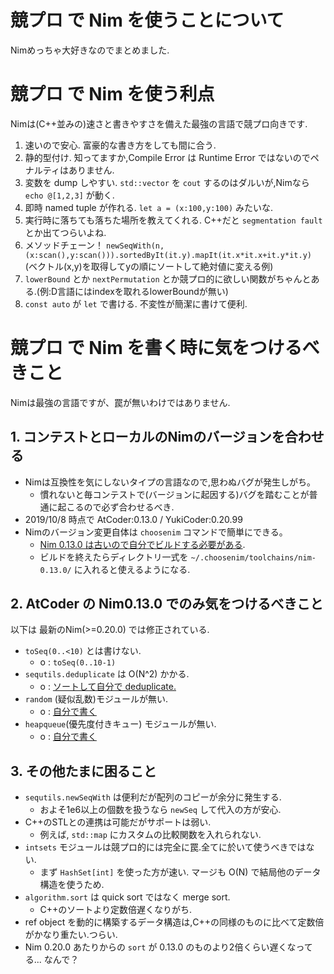 # 競プロ で Nim を使うことについて
Nimめっちゃ大好きなのでまとめました.

# 競プロ で Nim を使う利点
Nimは(C++並みの)速さと書きやすさを備えた最強の言語で競プロ向きです.
1. 速いので安心. 富豪的な書き方をしても間に合う.
1. 静的型付け. 知ってますか,Compile Error は Runtime Error ではないのでペナルティはありません.
1. 変数を dump しやすい. `std::vector` を `cout` するのはダルいが,Nimなら `echo @[1,2,3]` が動く.
1. 即時 named tuple が作れる. `let a = (x:100,y:100)` みたいな.
1. 実行時に落ちても落ちた場所を教えてくれる. C++だと `segmentation fault` とか出てつらいよね.
1. メソッドチェーン！ `newSeqWith(n,(x:scan(),y:scan())).sortedByIt(it.y).mapIt(it.x*it.x+it.y*it.y)` (ベクトル(x,y)を取得してyの順にソートして絶対値に変える例)
1. `lowerBound` とか `nextPermutation` とか競プロ的に欲しい関数がちゃんとある.(例:D言語にはindexを取れるlowerBoundが無い)
1. `const auto` が `let` で書ける. 不変性が簡潔に書けて便利.

# 競プロ で Nim を書く時に気をつけるべきこと
Nimは最強の言語ですが、罠が無いわけではありません.

## 1. コンテストとローカルのNimのバージョンを合わせる
- Nimは互換性を気にしないタイプの言語なので,思わぬバグが発生しがち。
  - 慣れないと毎コンテストで(バージョンに起因する)バグを踏むことが普通に起こるので必ず合わせるべき.
- 2019/10/8 時点で AtCoder:0.13.0 / YukiCoder:0.20.99
- Nimのバージョン変更自体は `choosenim` コマンドで簡単にできる。
  - [Nim 0.13.0 は古いので自分でビルドする必要がある](https://qiita.com/sessions/items/561f8a3aa6eba6d4d7a9).
  - ビルドを終えたらディレクトリ一式を `~/.choosenim/toolchains/nim-0.13.0/` に入れると使えるようになる.

## 2. AtCoder の Nim0.13.0 でのみ気をつけるべきこと
以下は 最新のNim(>=0.20.0) では修正されている.
- `toSeq(0..<10)` とは書けない.
  - o : `toSeq(0..10-1)`
- `sequtils.deduplicate` は O(N^2) かかる.
  - o : [ソートして自分で deduplicate. ](./lib/seq/sequence.nim)
- `random` (疑似乱数)モジュールが無い.
  - o : [自分で書く](./lib/mathlib/random.nim)
- `heapqueue`(優先度付きキュー) モジュールが無い.
  - o : [自分で書く](./lib/datastructure/set/priorityqueue.nim)


## 3. その他たまに困ること
- `sequtils.newSeqWith` は便利だが配列のコピーが余分に発生する.
  - およそ1e6以上の個数を扱うなら `newSeq` して代入の方が安心.
- C++のSTLとの連携は可能だがサポートは弱い.
  - 例えば, `std::map` にカスタムの比較関数を入れられない.
- `intsets` モジュールは競プロ的には完全に罠.全てに於いて使うべきではない.
  - まず `HashSet[int]` を使った方が速い. マージも O(N) で結局他のデータ構造を使うため.
- `algorithm.sort` は quick sort ではなく merge sort.
  - C++のソートより定数倍遅くなりがち.
- ref object を動的に構築するデータ構造は,C++の同様のものに比べて定数倍がかなり重たい.つらい.
- Nim 0.20.0 あたりからの `sort` が 0.13.0 のものより2倍くらい遅くなってる... なんで？
